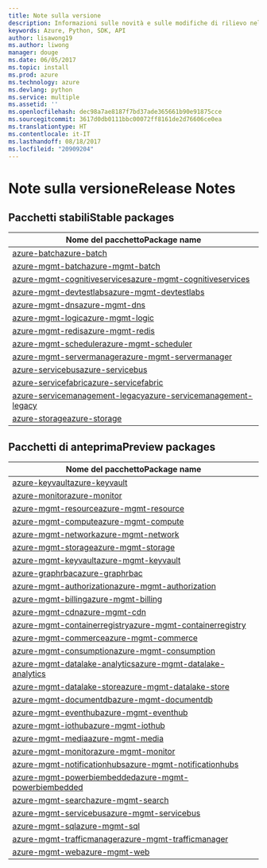 ```yaml
---
title: Note sulla versione
description: Informazioni sulle novità e sulle modifiche di rilievo nelle librerie di gestione di Azure per Python
keywords: Azure, Python, SDK, API
author: lisawong19
ms.author: liwong
manager: douge
ms.date: 06/05/2017
ms.topic: install
ms.prod: azure
ms.technology: azure
ms.devlang: python
ms.service: multiple
ms.assetid: ''
ms.openlocfilehash: dec98a7ae8187f7bd37ade365661b90e91875cce
ms.sourcegitcommit: 3617d0db0111bbc00072ff8161de2d76606ce0ea
ms.translationtype: HT
ms.contentlocale: it-IT
ms.lasthandoff: 08/18/2017
ms.locfileid: "20909204"
---
```

# <a name="release-notes"></a><span data-ttu-id="b5b5b-104">Note sulla versione</span><span class="sxs-lookup"><span data-stu-id="b5b5b-104">Release Notes</span></span>

## <a name="stable-packages"></a><span data-ttu-id="b5b5b-105">Pacchetti stabili</span><span class="sxs-lookup"><span data-stu-id="b5b5b-105">Stable packages</span></span>
| <span data-ttu-id="b5b5b-106">Nome del pacchetto</span><span class="sxs-lookup"><span data-stu-id="b5b5b-106">Package name</span></span> |
|--------------|
|[<span data-ttu-id="b5b5b-107">azure-batch</span><span class="sxs-lookup"><span data-stu-id="b5b5b-107">azure-batch</span></span>](https://pypi.org/project/azure-batch/#history)  |   
|[<span data-ttu-id="b5b5b-108">azure-mgmt-batch</span><span class="sxs-lookup"><span data-stu-id="b5b5b-108">azure-mgmt-batch</span></span>](https://pypi.org/project/azure-mgmt-batch/#history)|
|[<span data-ttu-id="b5b5b-109">azure-mgmt-cognitiveservices</span><span class="sxs-lookup"><span data-stu-id="b5b5b-109">azure-mgmt-cognitiveservices</span></span>](https://pypi.org/project/azure-mgmt-cognitiveservices/#history)|    
|[<span data-ttu-id="b5b5b-110">azure-mgmt-devtestlabs</span><span class="sxs-lookup"><span data-stu-id="b5b5b-110">azure-mgmt-devtestlabs</span></span>](https://pypi.org/project/azure-mgmt-devtestlabs/#history)|    
|[<span data-ttu-id="b5b5b-111">azure-mgmt-dns</span><span class="sxs-lookup"><span data-stu-id="b5b5b-111">azure-mgmt-dns</span></span>](https://pypi.org/project/azure-mgmt-dns/#history) |
|[<span data-ttu-id="b5b5b-112">azure-mgmt-logic</span><span class="sxs-lookup"><span data-stu-id="b5b5b-112">azure-mgmt-logic</span></span>](https://pypi.org/project/azure-mgmt-logic/#history)|
|[<span data-ttu-id="b5b5b-113">azure-mgmt-redis</span><span class="sxs-lookup"><span data-stu-id="b5b5b-113">azure-mgmt-redis</span></span>](https://pypi.org/project/azure-mgmt-redis/#history)|
|[<span data-ttu-id="b5b5b-114">azure-mgmt-scheduler</span><span class="sxs-lookup"><span data-stu-id="b5b5b-114">azure-mgmt-scheduler</span></span>](https://pypi.org/project/azure-mgmt-scheduler/#history)|    
|[<span data-ttu-id="b5b5b-115">azure-mgmt-servermanager</span><span class="sxs-lookup"><span data-stu-id="b5b5b-115">azure-mgmt-servermanager</span></span>](https://pypi.org/project/azure-mgmt-servermanager/#history)|    
|[<span data-ttu-id="b5b5b-116">azure-servicebus</span><span class="sxs-lookup"><span data-stu-id="b5b5b-116">azure-servicebus</span></span>](https://pypi.org/project/azure-mgmt-servicebus/#history)|   
|[<span data-ttu-id="b5b5b-117">azure-servicefabric</span><span class="sxs-lookup"><span data-stu-id="b5b5b-117">azure-servicefabric</span></span>](https://pypi.org/project/azure-servicefabric/#history)|  
|[<span data-ttu-id="b5b5b-118">azure-servicemanagement-legacy</span><span class="sxs-lookup"><span data-stu-id="b5b5b-118">azure-servicemanagement-legacy</span></span>](https://pypi.org/project/azure-servicemanagement-legacy/#history)|    
|[<span data-ttu-id="b5b5b-119">azure-storage</span><span class="sxs-lookup"><span data-stu-id="b5b5b-119">azure-storage</span></span>](https://pypi.org/project/azure-storage/#history)|  

## <a name="preview-packages"></a><span data-ttu-id="b5b5b-120">Pacchetti di anteprima</span><span class="sxs-lookup"><span data-stu-id="b5b5b-120">Preview packages</span></span>
| <span data-ttu-id="b5b5b-121">Nome del pacchetto</span><span class="sxs-lookup"><span data-stu-id="b5b5b-121">Package name</span></span> | 
|--------------|
|[<span data-ttu-id="b5b5b-122">azure-keyvault</span><span class="sxs-lookup"><span data-stu-id="b5b5b-122">azure-keyvault</span></span>](https://pypi.org/project/azure-keyvault/#history)|    
|[<span data-ttu-id="b5b5b-123">azure-monitor</span><span class="sxs-lookup"><span data-stu-id="b5b5b-123">azure-monitor</span></span>](https://pypi.org/project/azure-monitor/#history)|  
|[<span data-ttu-id="b5b5b-124">azure-mgmt-resource</span><span class="sxs-lookup"><span data-stu-id="b5b5b-124">azure-mgmt-resource</span></span>](https://pypi.org/project/azure-mgmt-resource/#history)|  
|[<span data-ttu-id="b5b5b-125">azure-mgmt-compute</span><span class="sxs-lookup"><span data-stu-id="b5b5b-125">azure-mgmt-compute</span></span>](https://pypi.org/project/azure-mgmt-compute/#history)|    
|[<span data-ttu-id="b5b5b-126">azure-mgmt-network</span><span class="sxs-lookup"><span data-stu-id="b5b5b-126">azure-mgmt-network</span></span>](https://pypi.org/project/azure-mgmt-network/#history)|    
|[<span data-ttu-id="b5b5b-127">azure-mgmt-storage</span><span class="sxs-lookup"><span data-stu-id="b5b5b-127">azure-mgmt-storage</span></span>](https://pypi.org/project/azure-mgmt-storage/#history)|    
|[<span data-ttu-id="b5b5b-128">azure-mgmt-keyvault</span><span class="sxs-lookup"><span data-stu-id="b5b5b-128">azure-mgmt-keyvault</span></span>](https://pypi.org/project/azure-mgmt-keyvault/#history)|  
|[<span data-ttu-id="b5b5b-129">azure-graphrbac</span><span class="sxs-lookup"><span data-stu-id="b5b5b-129">azure-graphrbac</span></span>](https://pypi.org/project/azure-graphrbac/#history)|  
|[<span data-ttu-id="b5b5b-130">azure-mgmt-authorization</span><span class="sxs-lookup"><span data-stu-id="b5b5b-130">azure-mgmt-authorization</span></span>](https://pypi.org/project/azure-mgmt-authorization/#history)|    
|[<span data-ttu-id="b5b5b-131">azure-mgmt-billing</span><span class="sxs-lookup"><span data-stu-id="b5b5b-131">azure-mgmt-billing</span></span>](https://pypi.org/project/azure-mgmt-billing/#history)|    
|[<span data-ttu-id="b5b5b-132">azure-mgmt-cdn</span><span class="sxs-lookup"><span data-stu-id="b5b5b-132">azure-mgmt-cdn</span></span>](https://pypi.org/project/azure-mgmt-cdn/#history)|    
|[<span data-ttu-id="b5b5b-133">azure-mgmt-containerregistry</span><span class="sxs-lookup"><span data-stu-id="b5b5b-133">azure-mgmt-containerregistry</span></span>](https://pypi.org/project/azure-mgmt-containerregistry/#history)|    
|[<span data-ttu-id="b5b5b-134">azure-mgmt-commerce</span><span class="sxs-lookup"><span data-stu-id="b5b5b-134">azure-mgmt-commerce</span></span>](https://pypi.org/project/azure-mgmt-commerce/#history)|  
|[<span data-ttu-id="b5b5b-135">azure-mgmt-consumption</span><span class="sxs-lookup"><span data-stu-id="b5b5b-135">azure-mgmt-consumption</span></span>](https://pypi.org/project/azure-mgmt-consumption/#history)|    
|[<span data-ttu-id="b5b5b-136">azure-mgmt-datalake-analytics</span><span class="sxs-lookup"><span data-stu-id="b5b5b-136">azure-mgmt-datalake-analytics</span></span>](https://pypi.org/project/azure-mgmt-datalake-analytics/#history)|  
|[<span data-ttu-id="b5b5b-137">azure-mgmt-datalake-store</span><span class="sxs-lookup"><span data-stu-id="b5b5b-137">azure-mgmt-datalake-store</span></span>](https://pypi.org/project/azure-mgmt-datalake-store/#history)|  
|[<span data-ttu-id="b5b5b-138">azure-mgmt-documentdb</span><span class="sxs-lookup"><span data-stu-id="b5b5b-138">azure-mgmt-documentdb</span></span>](https://pypi.org/project/azure-mgmt-documentdb/#history)|  
|[<span data-ttu-id="b5b5b-139">azure-mgmt-eventhub</span><span class="sxs-lookup"><span data-stu-id="b5b5b-139">azure-mgmt-eventhub</span></span>](https://pypi.org/project/azure-mgmt-eventhub/#history)|  
|[<span data-ttu-id="b5b5b-140">azure-mgmt-iothub</span><span class="sxs-lookup"><span data-stu-id="b5b5b-140">azure-mgmt-iothub</span></span>](https://pypi.org/project/azure-mgmt-iothub/#history)|
|[<span data-ttu-id="b5b5b-141">azure-mgmt-media</span><span class="sxs-lookup"><span data-stu-id="b5b5b-141">azure-mgmt-media</span></span>](https://pypi.org/project/azure-mgmt-media/#history)|
|[<span data-ttu-id="b5b5b-142">azure-mgmt-monitor</span><span class="sxs-lookup"><span data-stu-id="b5b5b-142">azure-mgmt-monitor</span></span>](https://pypi.org/project/azure-mgmt-monitor/#history)|    
|[<span data-ttu-id="b5b5b-143">azure-mgmt-notificationhubs</span><span class="sxs-lookup"><span data-stu-id="b5b5b-143">azure-mgmt-notificationhubs</span></span>](https://pypi.org/project/azure-mgmt-notificationhubs/#history)|  
|[<span data-ttu-id="b5b5b-144">azure-mgmt-powerbiembedded</span><span class="sxs-lookup"><span data-stu-id="b5b5b-144">azure-mgmt-powerbiembedded</span></span>](https://pypi.org/project/azure-mgmt-powerbiembedded/#history)|    
|[<span data-ttu-id="b5b5b-145">azure-mgmt-search</span><span class="sxs-lookup"><span data-stu-id="b5b5b-145">azure-mgmt-search</span></span>](https://pypi.org/project/azure-mgmt-search/#history)|
|[<span data-ttu-id="b5b5b-146">azure-mgmt-servicebus</span><span class="sxs-lookup"><span data-stu-id="b5b5b-146">azure-mgmt-servicebus</span></span>](https://pypi.org/project/azure-mgmt-servicebus/#history)|  
|[<span data-ttu-id="b5b5b-147">azure-mgmt-sql</span><span class="sxs-lookup"><span data-stu-id="b5b5b-147">azure-mgmt-sql</span></span>](https://pypi.org/project/azure-mgmt-sql/#history)|    
|[<span data-ttu-id="b5b5b-148">azure-mgmt-trafficmanager</span><span class="sxs-lookup"><span data-stu-id="b5b5b-148">azure-mgmt-trafficmanager</span></span>](https://pypi.org/project/azure-mgmt-trafficmanager/#history)|  
|[<span data-ttu-id="b5b5b-149">azure-mgmt-web</span><span class="sxs-lookup"><span data-stu-id="b5b5b-149">azure-mgmt-web</span></span>](https://pypi.org/project/azure-mgmt-web/#history)|